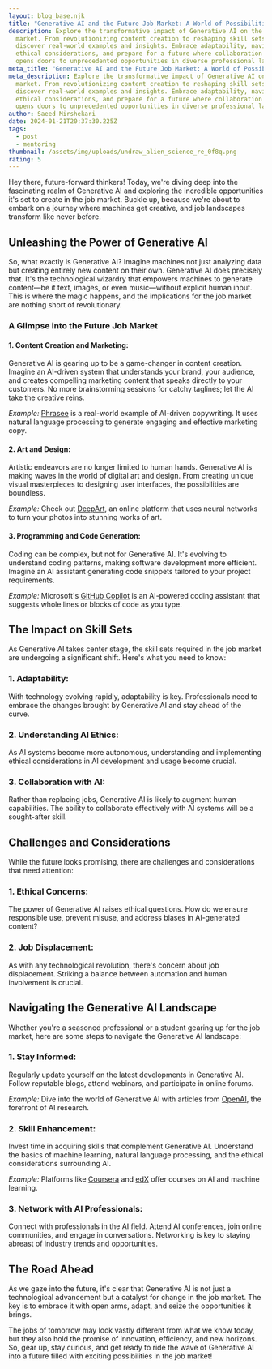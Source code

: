 ```yaml
---
layout: blog_base.njk
title: "Generative AI and the Future Job Market: A World of Possibilities"
description: Explore the transformative impact of Generative AI on the job
  market. From revolutionizing content creation to reshaping skill sets,
  discover real-world examples and insights. Embrace adaptability, navigate
  ethical considerations, and prepare for a future where collaboration with AI
  opens doors to unprecedented opportunities in diverse professional landscapes.
meta_title: "Generative AI and the Future Job Market: A World of Possibilities"
meta_description: Explore the transformative impact of Generative AI on the job
  market. From revolutionizing content creation to reshaping skill sets,
  discover real-world examples and insights. Embrace adaptability, navigate
  ethical considerations, and prepare for a future where collaboration with AI
  opens doors to unprecedented opportunities in diverse professional landscapes.
author: Saeed Mirshekari
date: 2024-01-21T20:37:30.225Z
tags:
  - post
  - mentoring
thumbnail: /assets/img/uploads/undraw_alien_science_re_0f8q.png
rating: 5
---
```

Hey there, future-forward thinkers! Today, we're diving deep into the fascinating realm of Generative AI and exploring the incredible opportunities it's set to create in the job market. Buckle up, because we're about to embark on a journey where machines get creative, and job landscapes transform like never before.

## Unleashing the Power of Generative AI

So, what exactly is Generative AI? Imagine machines not just analyzing data but creating entirely new content on their own. Generative AI does precisely that. It's the technological wizardry that empowers machines to generate content—be it text, images, or even music—without explicit human input. This is where the magic happens, and the implications for the job market are nothing short of revolutionary.

### A Glimpse into the Future Job Market

#### 1. **Content Creation and Marketing:**

Generative AI is gearing up to be a game-changer in content creation. Imagine an AI-driven system that understands your brand, your audience, and creates compelling marketing content that speaks directly to your customers. No more brainstorming sessions for catchy taglines; let the AI take the creative reins.

*Example:* [Phrasee](https://phrasee.com/) is a real-world example of AI-driven copywriting. It uses natural language processing to generate engaging and effective marketing copy.

#### 2. **Art and Design:**

Artistic endeavors are no longer limited to human hands. Generative AI is making waves in the world of digital art and design. From creating unique visual masterpieces to designing user interfaces, the possibilities are boundless.

*Example:* Check out [DeepArt](https://deepart.io/), an online platform that uses neural networks to turn your photos into stunning works of art.

#### 3. **Programming and Code Generation:**

Coding can be complex, but not for Generative AI. It's evolving to understand coding patterns, making software development more efficient. Imagine an AI assistant generating code snippets tailored to your project requirements.

*Example:* Microsoft's [GitHub Copilot](https://copilot.github.com/) is an AI-powered coding assistant that suggests whole lines or blocks of code as you type.

## The Impact on Skill Sets

As Generative AI takes center stage, the skill sets required in the job market are undergoing a significant shift. Here's what you need to know:

### 1. **Adaptability:**

With technology evolving rapidly, adaptability is key. Professionals need to embrace the changes brought by Generative AI and stay ahead of the curve.

### 2. **Understanding AI Ethics:**

As AI systems become more autonomous, understanding and implementing ethical considerations in AI development and usage become crucial.

### 3. **Collaboration with AI:**

Rather than replacing jobs, Generative AI is likely to augment human capabilities. The ability to collaborate effectively with AI systems will be a sought-after skill.

## Challenges and Considerations

While the future looks promising, there are challenges and considerations that need attention:

### 1. **Ethical Concerns:**

The power of Generative AI raises ethical questions. How do we ensure responsible use, prevent misuse, and address biases in AI-generated content?

### 2. **Job Displacement:**

As with any technological revolution, there's concern about job displacement. Striking a balance between automation and human involvement is crucial.

## Navigating the Generative AI Landscape

Whether you're a seasoned professional or a student gearing up for the job market, here are some steps to navigate the Generative AI landscape:

### 1. **Stay Informed:**

Regularly update yourself on the latest developments in Generative AI. Follow reputable blogs, attend webinars, and participate in online forums.

*Example:* Dive into the world of Generative AI with articles from [OpenAI](https://www.openai.com/), the forefront of AI research.

### 2. **Skill Enhancement:**

Invest time in acquiring skills that complement Generative AI. Understand the basics of machine learning, natural language processing, and the ethical considerations surrounding AI.

*Example:* Platforms like [Coursera](https://www.coursera.org/) and [edX](https://www.edx.org/) offer courses on AI and machine learning.

### 3. **Network with AI Professionals:**

Connect with professionals in the AI field. Attend AI conferences, join online communities, and engage in conversations. Networking is key to staying abreast of industry trends and opportunities.

## The Road Ahead

As we gaze into the future, it's clear that Generative AI is not just a technological advancement but a catalyst for change in the job market. The key is to embrace it with open arms, adapt, and seize the opportunities it brings.


The jobs of tomorrow may look vastly different from what we know today, but they also hold the promise of innovation, efficiency, and new horizons. So, gear up, stay curious, and get ready to ride the wave of Generative AI into a future filled with exciting possibilities in the job market!